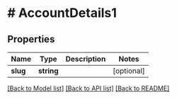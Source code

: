 # # AccountDetails1

## Properties

Name | Type | Description | Notes
------------ | ------------- | ------------- | -------------
**slug** | **string** |  | [optional] 

[[Back to Model list]](../../README.md#documentation-for-models) [[Back to API list]](../../README.md#documentation-for-api-endpoints) [[Back to README]](../../README.md)


